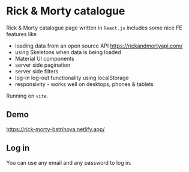 # Rick & Morty catalogue
Rick &amp; Morty catalogue page written in `React.js` includes some nice FE features like
- loading data from an open source API https://rickandmortyapi.com/
- using Skeletons when data is being loaded
- Material UI components
- server side pagination
- server side filters
- log-in log-out functionality using localStorage
- responsivity - works well on desktops, phones & tablets

Running on `vite`.

## Demo
https://rick-morty-bstrihova.netlify.app/

## Log in
You can use any email and any password to log in.
